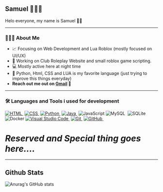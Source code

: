 ## Samuel 👻👻👻
Helo everyone, my name is Samuel 👋🏻

---

### 👨🏻‍💻 About Me

- 📈 Focusing on Web Development and Lua Roblox (mostly focused on UI/UX)
- 🔭 Working on Club Roleplay Website and small roblox game scripting.
- 💻 Mostly active here at night time 
- 🌱 Python, Html, CSS and LUA is my favorite language (just trying to improve this things everyday)
- **Reach out me out on [Gmail](samuelkwijayabusiness@gmail.com)  💌**
---

### 🛠 Languages and Tools i used for development

[![HTML](https://img.shields.io/badge/-HTML-333333?style=flat&logo=HTML5)&nbsp;][html]
[![CSS](https://img.shields.io/badge/-CSS-333333?style=flat&logo=CSS3&logoColor=1572B6)&nbsp;][css]
[![Python](https://img.shields.io/badge/-Python-333333?style=flat&logo=python)&nbsp;][python]
[![Java](https://img.shields.io/badge/-Java-333333?style=flat&logo=Java&logoColor=FFA518)&nbsp;][java]
![JavaScript](https://img.shields.io/badge/-JavaScript-333333?style=flat&logo=JavaScript)
![MySQL](https://img.shields.io/twitter/url?color=000000&label=MySQL&logo=MySQL&url=https%3A%2F%2Fimg.shields.io%2Fbadge%2F-Windows-333333%3Fstyle%3Dflat%26logo%3DWindows)&nbsp;
![SQLite](https://img.shields.io/badge/-SQLite-333333?style=flat&logo=SQLite)&nbsp;
![Docker](https://img.shields.io/badge/-Docker-333333?style=flat&logo=Docker)
[![Visual Studio Code](https://img.shields.io/badge/-VScode-333333?style=flat&logo=visual-studio-code&logoColor=007ACC)&nbsp;][vscode]
[![Git](https://img.shields.io/badge/-Git-333333?style=flat&logo=git)&nbsp;][git]
[![GitHub](https://img.shields.io/badge/-GitHub-333333?style=flat&logo=github)&nbsp;][github]

# ***Reserved and Special thing goes here....***

[github]: https://github.com/manojuppala
[twitter]: https://twitter.com/Manoj_0863
[youtube]: https://www.youtube.com/channel/UCX93oEN0tza6KfuAWfI61vQ
[linkedin]: https://www.linkedin.com/in/manoj-uppala-1a8b33169/
[coursera]: https://www.coursera.org/learn/data-analysis-with-python
[vscode]: https://code.visualstudio.com/
[python]: https://www.python.org/doc/
[java]: https://docs.oracle.com/en/java/
[rlang]: https://github.com/manojuppala/R-programming
[matlab]: https://www.mathworks.com/products/matlab.html
[tableau]: https://www.tableau.com/
[git]: https://git-scm.com/doc
[github]: https://github.com/
[c++]: https://devdocs.io/cpp/
[c]: https://devdocs.io/c/
[css]: https://developer.mozilla.org/en-US/docs/Web/CSS#:~:text=Cascading%20Style%20Sheets%20(CSS)%20is,speech%2C%20or%20on%20other%20media.
[html]: https://devdocs.io/html/

-----

## **Github Stats**

![Anurag's GitHub stats](https://github-readme-stats.vercel.app/api?username=samuelkwijaya&show_icons=true&theme=dark)
